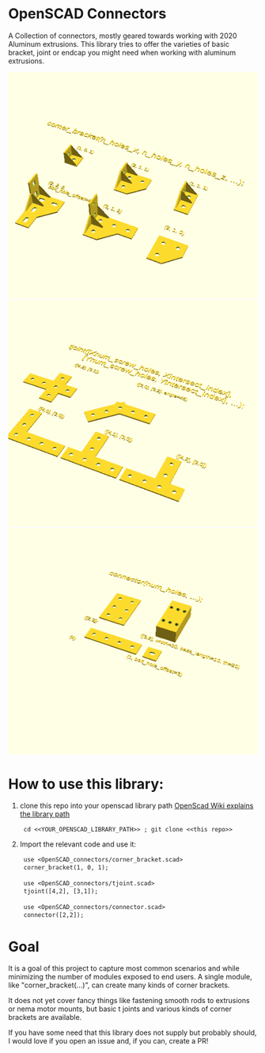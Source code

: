 OpenSCAD Connectors
===

A Collection of connectors, mostly geared towards working with 2020
Aluminum extrusions.  This library tries to offer the varieties of basic
bracket, joint or endcap you might need when working with aluminum
extrusions.

![corner_bracket.png](images/corner_bracket.png)
![tjoint.png](images/tjoint.png)
![connector.png](images/connector.png)


How to use this library:
===

1. clone this repo into your openscad library path
   [OpenScad Wiki explains the library path](https://en.wikibooks.org/wiki/OpenSCAD_User_Manual/Libraries)

        cd <<YOUR_OPENSCAD_LIBRARY_PATH>> ; git clone <<this repo>>

1. Import the relevant code and use it:

        use <OpenSCAD_connectors/corner_bracket.scad>
        corner_bracket(1, 0, 1);

        use <OpenSCAD_connectors/tjoint.scad>
        tjoint([4,2], [3,1]);

        use <OpenSCAD_connectors/connector.scad>
        connector([2,2]);



Goal
===

It is a goal of this project to capture most common scenarios and while
minimizing the number of modules exposed to end users.  A single module, like
"corner_bracket(...)", can create many kinds of corner brackets.

It does not yet cover fancy things like fastening smooth rods to
extrusions or nema motor mounts, but basic t joints and various kinds of corner
brackets are available.

If you have some need that this library does not supply but probably should, I
would love if you open an issue and, if you can, create a PR!

